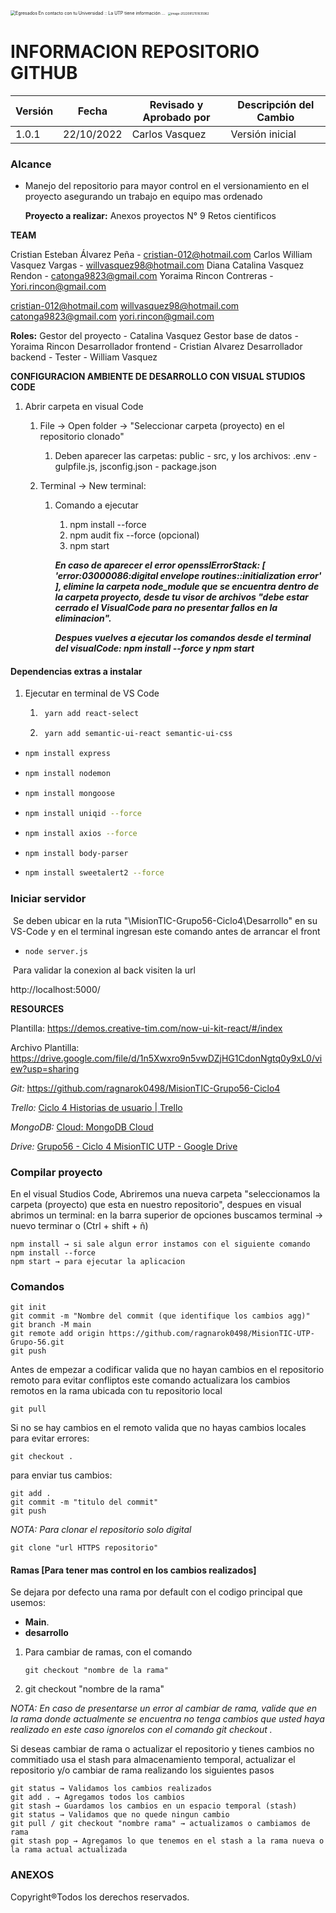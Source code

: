 <img src="https://external-content.duckduckgo.com/iu/?u=https%3A%2F%2Fmedia.utp.edu.co%2Fegresados%2Fimagenes%2FLOGO%2520UTP(2).png&f=1&nofb=1" alt="Egresados En contacto con tu Universidad :: La UTP tiene información ..." style="zoom:50%;" />  <img src="C:\Users\willv\AppData\Roaming\Typora\typora-user-images\image-20220812151635962.png" alt="image-20220812151635962" style="zoom: 33%;" />

# INFORMACION REPOSITORIO GITHUB


| Versión | Fecha      | Revisado y Aprobado por | Descripción del Cambio |
| ------- | ---------- | ----------------------- | ---------------------- |
| 1.0.1   | 22/10/2022 | Carlos Vasquez          | Versión inicial        |



### Alcance
- Manejo del repositorio para mayor control en el versionamiento en el proyecto asegurando un trabajo en equipo mas ordenado 

  **Proyecto a realizar:**  Anexos proyectos N° 9 Retos cientificos 
  
   	

**TEAM**

Cristian Esteban Álvarez Peña - cristian-012@hotmail.com
Carlos William Vasquez Vargas - willvasquez98@hotmail.com
Diana Catalina Vasquez Rendon - catonga9823@gmail.com
Yoraima Rincon Contreras - Yori.rincon@gmail.com

cristian-012@hotmail.com willvasquez98@hotmail.com catonga9823@gmail.com yori.rincon@gmail.com

**Roles:**
Gestor del proyecto - Catalina Vasquez
Gestor base de datos - Yoraima Rincon
Desarrollador frontend - Cristian Alvarez
Desarrollador backend - 
Tester - William Vasquez  



**CONFIGURACION AMBIENTE DE DESARROLLO CON VISUAL STUDIOS CODE**

1. Abrir carpeta en visual Code

   1. File → Open folder → "Seleccionar carpeta (proyecto) en el repositorio clonado"

      1. Deben aparecer las carpetas: public - src, y los archivos: .env - gulpfile.js, jsconfig.json - package.json

   2. Terminal → New terminal:

      1. Comando a ejecutar

         1. npm install --force
         2. npm audit fix --force (opcional)
         3. npm start

         ***En caso de aparecer el error opensslErrorStack: [ 'error:03000086:digital envelope routines::initialization error' ], elimine la carpeta node_module que se encuentra dentro de la carpeta proyecto, desde tu visor de archivos "debe estar cerrado el VisualCode para no presentar fallos en la eliminacion".***

         ***Despues vuelves a ejecutar los comandos desde el terminal del visualCode: npm install --force y npm start***

<title> </title>

<h4>Dependencias extras a instalar</h4>

1. Ejecutar en terminal de VS Code
   1. ```bash
       yarn add react-select
      ```
   
   2. ```bash
       yarn add semantic-ui-react semantic-ui-css
      ```

- ```bash
  npm install express
  ```

- ```bash
  npm install nodemon
  ```

- ```bash
  npm install mongoose
  ```

- ```bash
  npm install uniqid --force 
  ```

- ```bash
  npm install axios --force 
  ```

- ```bash
  npm install body-parser
  ```

- ```bash
  npm install sweetalert2 --force
  ```



### Iniciar servidor

​	Se deben ubicar en la ruta "\MisionTIC-Grupo56-Ciclo4\Desarrollo" en su VS-Code y en el terminal ingresan este comando antes de arrancar el front

- ```
  node server.js
  ```

​	Para validar la conexion al back visiten la url 

http://localhost:5000/



**RESOURCES**

Plantilla: https://demos.creative-tim.com/now-ui-kit-react/#/index

Archivo Plantilla: https://drive.google.com/file/d/1n5Xwxro9n5vwDZjHG1CdonNgtq0y9xL0/view?usp=sharing

*Git:*	https://github.com/ragnarok0498/MisionTIC-Grupo56-Ciclo4

*Trello:* [Ciclo 4 Historias de usuario | Trello](https://trello.com/b/uRMb3dO6/ciclo-4-historias-de-usuario)

*MongoDB:* [Cloud: MongoDB Cloud](https://cloud.mongodb.com/v2/63113c3ebe931c3fd4983a13#clusters)

*Drive:* [Grupo56 - Ciclo 4 MisionTIC UTP - Google Drive](https://drive.google.com/drive/u/1/folders/1TKoDheO8NKdNl992GmfRbK5Ku8AW6xSl)



### Compilar proyecto

En el visual Studios Code, Abriremos una nueva carpeta "seleccionamos la carpeta (proyecto) que esta en nuestro repositorio", despues en visual abrimos un terminal: en la barra superior de opciones buscamos terminal → nuevo terminar o (Ctrl + shift + ñ)

```
npm install → si sale algun error instamos con el siguiente comando 
npm install --force
npm start → para ejecutar la aplicacion
```



### Comandos



```
git init
git commit -m "Nombre del commit (que identifique los cambios agg)"
git branch -M main
git remote add origin https://github.com/ragnarok0498/MisionTIC-UTP-Grupo-56.git
git push
```

Antes de empezar a codificar valida que no hayan cambios en el repositorio remoto para evitar confliptos este comando actualizara los cambios remotos en la rama ubicada con tu repositorio local

```
git pull
```

Si no se hay cambios en el remoto valida que no hayas cambios locales para evitar errores:

```
git checkout .
```

para enviar tus cambios:

```
git add .
git commit -m "titulo del commit"
git push
```

*NOTA: Para clonar el repositorio solo digital*

```
git clone "url HTTPS repositorio"
```



#### Ramas [Para tener mas control en los cambios realizados]

Se dejara por defecto una rama por default con el codigo principal que usemos:

* **Main**.
* **desarrollo**

1. Para cambiar de ramas, con el comando

   ```
   git checkout "nombre de la rama"
   ```

   

2.  git checkout "nombre de la rama"

*NOTA: En caso de presentarse un error al cambiar de rama, valide que en la rama donde actualmente se encuentra no tenga cambios que usted haya realizado en este caso ignorelos con el comando git checkout .*



Si deseas cambiar de rama o actualizar el repositorio y tienes cambios no commitiado usa el stash para almacenamiento temporal, actualizar el repositorio y/o cambiar de rama realizando los siguientes pasos

```
git status → Validamos los cambios realizados
git add . → Agregamos todos los cambios
git stash → Guardamos los cambios en un espacio temporal (stash)
git status → Validamos que no quede ningun cambio
git pull / git checkout "nombre rama" → actualizamos o cambiamos de rama 
git stash pop → Agregamos lo que tenemos en el stash a la rama nueva o la rama actual actualizada
```





### ANEXOS





Copyright®Todos los derechos reservados.